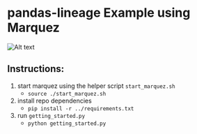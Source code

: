 # pandas-lineage Example using Marquez
![Alt text](/Users/developer/github/pandas-lineage/docs/assets/images/marquez-example-1-ui-output.png)

## Instructions:
1. start marquez using the helper script `start_marquez.sh`
   * `source ./start_marquez.sh`
2. install repo dependencies
   * `pip install -r ../requirements.txt`
3. run `getting_started.py`
   * `python getting_started.py`